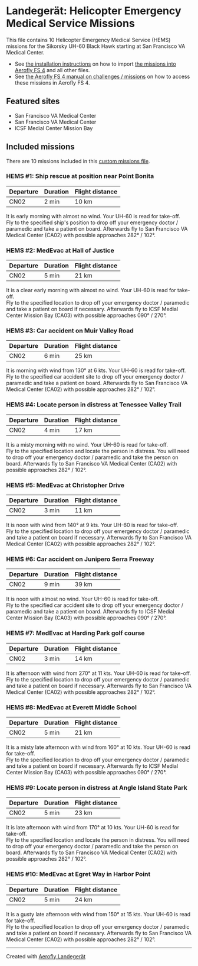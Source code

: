 # Landegerät: Helicopter Emergency Medical Service Missions

This file contains 10 Helicopter Emergency Medical Service (HEMS) missions for the Sikorsky UH-60 Black Hawk starting at San Francisco VA Medical Center.

- See [the installation instructions](https://fboes.github.io/aerofly-missions/docs/generic-installation.html) on how to import [the missions into Aerofly FS 4](missions/custom_missions_user.tmc) and all other files.
- See [the Aerofly FS 4 manual on challenges / missions](https://www.aerofly.com/tutorials/missions/) on how to access these missions in Aerofly FS 4.

## Featured sites

- San Francisco VA Medical Center
- San Francisco VA Medical Center
- ICSF Medial Center Mission Bay

## Included missions

There are 10 missions included in this [custom missions file](missions/custom_missions_user.tmc).

### HEMS #1: Ship rescue at position near Point Bonita

| Departure | Duration | Flight distance |
| --------- | -------- | --------------- |
| CN02      | 2 min    | 10 km           |

It is early morning with almost no wind. Your UH-60 is read for take-off.  
Fly to the specified ship's position to drop off your emergency doctor / paramedic and take a patient on board. Afterwards fly to San Francisco VA Medical Center (CA02) with possible approaches 282° / 102°.

### HEMS #2: MedEvac at Hall of Justice

| Departure | Duration | Flight distance |
| --------- | -------- | --------------- |
| CN02      | 5 min    | 21 km           |

It is a clear early morning with almost no wind. Your UH-60 is read for take-off.  
Fly to the specified location to drop off your emergency doctor / paramedic and take a patient on board if necessary. Afterwards fly to ICSF Medial Center Mission Bay (CA03) with possible approaches 090° / 270°.

### HEMS #3: Car accident on Muir Valley Road

| Departure | Duration | Flight distance |
| --------- | -------- | --------------- |
| CN02      | 6 min    | 25 km           |

It is morning with wind from 130° at 6 kts. Your UH-60 is read for take-off.  
Fly to the specified car accident site to drop off your emergency doctor / paramedic and take a patient on board. Afterwards fly to San Francisco VA Medical Center (CA02) with possible approaches 282° / 102°.

### HEMS #4: Locate person in distress at Tenessee Valley Trail

| Departure | Duration | Flight distance |
| --------- | -------- | --------------- |
| CN02      | 4 min    | 17 km           |

It is a misty morning with no wind. Your UH-60 is read for take-off.  
Fly to the specified location and locate the person in distress. You will need to drop off your emergency doctor / paramedic and take the person on board. Afterwards fly to San Francisco VA Medical Center (CA02) with possible approaches 282° / 102°.

### HEMS #5: MedEvac at Christopher Drive

| Departure | Duration | Flight distance |
| --------- | -------- | --------------- |
| CN02      | 3 min    | 11 km           |

It is noon with wind from 140° at 9 kts. Your UH-60 is read for take-off.  
Fly to the specified location to drop off your emergency doctor / paramedic and take a patient on board if necessary. Afterwards fly to San Francisco VA Medical Center (CA02) with possible approaches 282° / 102°.

### HEMS #6: Car accident on Junipero Serra Freeway

| Departure | Duration | Flight distance |
| --------- | -------- | --------------- |
| CN02      | 9 min    | 39 km           |

It is noon with almost no wind. Your UH-60 is read for take-off.  
Fly to the specified car accident site to drop off your emergency doctor / paramedic and take a patient on board. Afterwards fly to ICSF Medial Center Mission Bay (CA03) with possible approaches 090° / 270°.

### HEMS #7: MedEvac at Harding Park golf course

| Departure | Duration | Flight distance |
| --------- | -------- | --------------- |
| CN02      | 3 min    | 14 km           |

It is afternoon with wind from 270° at 11 kts. Your UH-60 is read for take-off.  
Fly to the specified location to drop off your emergency doctor / paramedic and take a patient on board if necessary. Afterwards fly to San Francisco VA Medical Center (CA02) with possible approaches 282° / 102°.

### HEMS #8: MedEvac at Everett Middle School

| Departure | Duration | Flight distance |
| --------- | -------- | --------------- |
| CN02      | 5 min    | 21 km           |

It is a misty late afternoon with wind from 160° at 10 kts. Your UH-60 is read for take-off.  
Fly to the specified location to drop off your emergency doctor / paramedic and take a patient on board if necessary. Afterwards fly to ICSF Medial Center Mission Bay (CA03) with possible approaches 090° / 270°.

### HEMS #9: Locate person in distress at Angle Island State Park

| Departure | Duration | Flight distance |
| --------- | -------- | --------------- |
| CN02      | 5 min    | 23 km           |

It is late afternoon with wind from 170° at 10 kts. Your UH-60 is read for take-off.  
Fly to the specified location and locate the person in distress. You will need to drop off your emergency doctor / paramedic and take the person on board. Afterwards fly to San Francisco VA Medical Center (CA02) with possible approaches 282° / 102°.

### HEMS #10: MedEvac at Egret Way in Harbor Point

| Departure | Duration | Flight distance |
| --------- | -------- | --------------- |
| CN02      | 5 min    | 24 km           |

It is a gusty late afternoon with wind from 150° at 15 kts. Your UH-60 is read for take-off.  
Fly to the specified location to drop off your emergency doctor / paramedic and take a patient on board if necessary. Afterwards fly to San Francisco VA Medical Center (CA02) with possible approaches 282° / 102°.

---

Created with [Aerofly Landegerät](https://github.com/fboes/aerofly-patterns)
